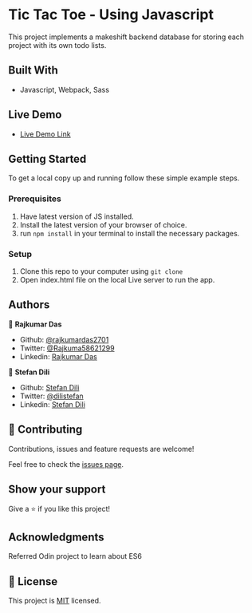 # Tic Tac Toe - Using Javascript



This project implements a makeshift backend database for storing each project with its own todo lists.

## Built With

- Javascript, Webpack, Sass

## Live Demo

- [Live Demo Link](https://rawcdn.githack.com/dili021/todo-list/19964f6feb9d5781fffc1a3aede9a0c6211f6585/dist/index.html)

## Getting Started

To get a local copy up and running follow these simple example steps.

### Prerequisites

1. Have latest version of JS installed.
2. Install the latest version of your browser of choice.
3. run `npm install` in your terminal to install the necessary packages.

### Setup

1. Clone this repo to your computer using <code>git clone</code>
2. Open index.html file on the local Live server to run the app.

## Authors

👤 **Rajkumar Das**

- Github: [@rajkumardas2701](https://github.com/rajkumardas2701)
- Twitter: [@Rajkuma58621299](https://twitter.com/Rajkuma58621299)
- Linkedin: [Rajkumar Das](https://www.linkedin.com/in/rajkumar-das-41308961/)

👤 **Stefan Dili**

- Github: [Stefan Dili](https://github.com/dili021)
- Twitter: [@dilistefan](https://twitter.com/dilistefan)
- Linkedin: [Stefan Dili](https://www.linkedin.com/in/stefan-dili/)

## 🤝 Contributing

Contributions, issues and feature requests are welcome!

Feel free to check the [issues page](https://github.com/dili021/todo-list/issues).

## Show your support

Give a ⭐️ if you like this project!

## Acknowledgments

Referred Odin project to learn about ES6

## 📝 License

This project is [MIT](lic.url) licensed.
